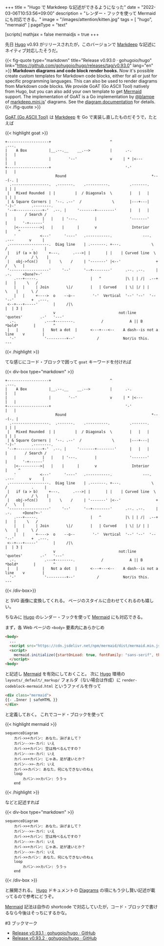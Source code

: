 +++
title = "Hugo で Markdeep な記述ができるようになった"
date =  "2022-03-06T10:53:56+09:00"
description = "レンダー・フックを使って Mermaid にも対応できる。"
image = "/images/attention/kitten.jpg"
tags = [ "hugo", "mermaid" ]
pageType = "text"

[scripts]
  mathjax = false
  mermaidjs = true
+++

先日 [Hugo] v0.93 がリリースされたが，このバージョンで [Markdeep] な記述にネイティブ対応したそうだ。

{{< fig-quote type="markdown" title="Release v0.93.0 · gohugoio/hugo" link="https://github.com/gohugoio/hugo/releases/tag/v0.93.0" lang="en" >}}
**Markdown diagrams and code block render hooks.** Now it's possible create custom templates for Markdown code blocks, either for all or just for specific programming languages. This can also be used to render diagrams from Markdown code blocks. We provide GoAT (Go ASCII Tool) natively from Hugo, but you can also add your own template to get [Mermaid](https://github.blog/2022-02-14-include-diagrams-markdown-files-mermaid/) support. The implementation of GoAT is a Go implementation by [@blampe](https://github.com/gohugoio/hugo/releases/tag/v0.93.0) of [markdeep.mini.js](https://github.com/gohugoio/hugo/releases/tag/v0.93.0)' diagrams. See the [diagram documentation](https://gohugo.io/content-management/diagrams/) for details.
{{< /fig-quote >}}

[GoAT (Go ASCII Tool)][GoAT] は [Markdeep] を Go で実装し直したものだそうで，たとえば

{{< highlight goat >}}
```goat
+-------------------+                           ^                      .---.
|    A Box          |__.--.__    __.-->         |      .-.             |   |
|                   |        '--'               v     | * |<---        |   |
+-------------------+                                  '-'             |   |
                       Round                                       *---(-. |
  .-----------------.  .-------.    .----------.         .-------.     | | |
 |   Mixed Rounded  | |         |  / Diagonals  \        |   |   |     | | |
 | & Square Corners |  '--. .--'  /              \       |---+---|     '-)-'       .--------.
 '--+------------+-'  .--. |     '-------+--------'      |   |   |       |        / Search /
    |            |   |    | '---.        |               '-------'       |       '-+------'
    |<---------->|   |    |      |       v                Interior                 |     ^
    '           <---'      '----'   .-----------.              ---.     .---       v     |
 .------------------.  Diag line    | .-------. +---.              \   /           .     |
 |   if (a > b)     +---.      .--->| |       | |    | Curved line  \ /           / \    |
 |   obj->fcn()     |    \    /     | '-------' |<--'                +           /   \   |
 '------------------'     '--'      '--+--------'      .--. .--.     |  .-.     +Done?+-'
    .---+-----.                        |   ^           |\ | | /|  .--+ |   |     \   /
    |   |     | Join        \|/        |   | Curved    | \| |/ | |    \    |      \ /
    |   |     +---->  o    --o--        '-'  Vertical  '--' '--'  '--  '--'        +  .---.
 <--+---+-----'       |     /|\                                                    |  | 3 |
                      v                             not:line    'quotes'        .-'   '---'
  .-.             .---+--------.            /            A || B   *bold*       |        ^
 |   |           |   Not a dot  |      <---+---<--    A dash--is not a line    v        |
  '-'             '---------+--'          /           Nor/is this.            ---
```
{{< /highlight >}}

てな感じにコード・ブロックで囲って `goat` キーワードを付ければ

{{< div-box type="markdown" >}}
```goat
+-------------------+                           ^                      .---.
|    A Box          |__.--.__    __.-->         |      .-.             |   |
|                   |        '--'               v     | * |<---        |   |
+-------------------+                                  '-'             |   |
                       Round                                       *---(-. |
  .-----------------.  .-------.    .----------.         .-------.     | | |
 |   Mixed Rounded  | |         |  / Diagonals  \        |   |   |     | | |
 | & Square Corners |  '--. .--'  /              \       |---+---|     '-)-'       .--------.
 '--+------------+-'  .--. |     '-------+--------'      |   |   |       |        / Search /
    |            |   |    | '---.        |               '-------'       |       '-+------'
    |<---------->|   |    |      |       v                Interior                 |     ^
    '           <---'      '----'   .-----------.              ---.     .---       v     |
 .------------------.  Diag line    | .-------. +---.              \   /           .     |
 |   if (a > b)     +---.      .--->| |       | |    | Curved line  \ /           / \    |
 |   obj->fcn()     |    \    /     | '-------' |<--'                +           /   \   |
 '------------------'     '--'      '--+--------'      .--. .--.     |  .-.     +Done?+-'
    .---+-----.                        |   ^           |\ | | /|  .--+ |   |     \   /
    |   |     | Join        \|/        |   | Curved    | \| |/ | |    \    |      \ /
    |   |     +---->  o    --o--        '-'  Vertical  '--' '--'  '--  '--'        +  .---.
 <--+---+-----'       |     /|\                                                    |  | 3 |
                      v                             not:line    'quotes'        .-'   '---'
  .-.             .---+--------.            /            A || B   *bold*       |        ^
 |   |           |   Not a dot  |      <---+---<--    A dash--is not a line    v        |
  '-'             '---------+--'          /           Nor/is this.            ---
```
{{< /div-box>}}


と SVG 画像に変換してくれる。
ページのスタイルに合わせてくれるのも嬉しい。

ちなみに [Hugo] のレンダー・フックを使って [Mermaid] にも対応できる。

まず，各 Web ページの `<body>` 要素内にあらかじめ

```html
<body>
  ...
  <script src="https://cdn.jsdelivr.net/npm/mermaid/dist/mermaid.min.js"></script>
  <script>
    mermaid.initialize({startOnLoad: true, fontFamily: "sans-serif", theme: "dark", sequence: {height: 40, mirrorActors: false}});
  </script>
<body>
```

と記述し [Mermaid] を有効にしておくこと。
次に [Hugo] 環境の `layouts/_default/_markup/` フォルダ（ない場合は作成）に `render-codeblock-mermaid.html` というファイルを作って

```html
<div class="mermaid">
{{- .Inner | safeHTML }}
</div>
```

と定義しておく。
これでコード・ブロックを使って

{{< highlight mermaid >}}
```mermaid
sequenceDiagram
    カバ->>+カバン: あなた，泳げまして？
    カバン-->>-カバ: いえ
    カバ->>+カバン: 空は飛べるんですの？
    カバン-->>-カバ: いえ
    カバ->>+カバン: じゃあ，足が速いとか？
    カバン-->>-カバ: いえ
    カバ->>カバン: あなた，何にもできないのねぇ
    loop
        カバン->>カバン: ううっ
    end
```
{{< /highlight >}}

などと記述すれば

{{< div-box type="markdown" >}}
```mermaid
sequenceDiagram
    カバ->>+カバン: あなた，泳げまして？
    カバン-->>-カバ: いえ
    カバ->>+カバン: 空は飛べるんですの？
    カバン-->>-カバ: いえ
    カバ->>+カバン: じゃあ，足が速いとか？
    カバン-->>-カバ: いえ
    カバ->>カバン: あなた，何にもできないのねぇ
    loop
        カバン->>カバン: ううっ
    end
```
{{< /div-box >}}

と展開される。
[Hugo] ドキュメントの [Diagrams](https://gohugo.io/content-management/diagrams/ "Diagrams | Hugo") の項にもう少し賢い記述が載ってるので参考にどうぞ。

[Mermaid] 記法は自作の shortcode で対応していたが，コード・ブロックで書けるなら今後はそっちにするかな。

#3 ブックマーク

- [Release v0.93.1 · gohugoio/hugo · GitHub](https://github.com/gohugoio/hugo/releases/tag/v0.93.1)
- [Release v0.93.2 · gohugoio/hugo · GitHub](https://github.com/gohugoio/hugo/releases/tag/v0.93.2)

[Hugo]: https://gohugo.io/ "The world’s fastest framework for building websites | Hugo"
[GoAT]: https://github.com/bep/goat "bep/goat: Render ASCII art as SVG diagrams"
[Markdeep]: http://casual-effects.com/markdeep/
[Mermaid]: https://mermaid-js.github.io/mermaid/ "mermaid - Markdownish syntax for generating flowcharts, sequence diagrams, class diagrams, gantt charts and git graphs."
<!-- eof -->
